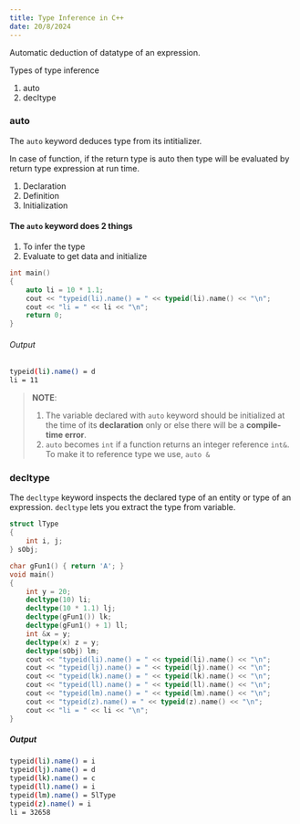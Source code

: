 ```yaml
---
title: Type Inference in C++
date: 20/8/2024
---
```


Automatic deduction of datatype of an expression.

Types of type inference
1. auto
2. decltype

### auto
The `auto` keyword deduces type from its intitializer.

In case of function, if the return type is auto then type will be evaluated by return type expression at run time.

1. Declaration
2. Definition
3. Initialization

#### The `auto` keyword does 2 things
1. To infer the type
2. Evaluate to get data and initialize

```c++
int main()
{
    auto li = 10 * 1.1;
    cout << "typeid(li).name() = " << typeid(li).name() << "\n";
    cout << "li = " << li << "\n";
    return 0;
}
```

###### Output
```sh
typeid(li).name() = d
li = 11
```

> __NOTE__:
> 1. The variable declared with `auto` keyword should be initialized at the time of its __declaration__ only or else there will be a __compile-time error__.
> 2. `auto` becomes `int` if a function returns an integer reference `int&`. To make it to reference type we use, `auto &`


### decltype
The `decltype` keyword inspects the declared type of an entity or type of an expression. `decltype` lets you extract the type from variable.

```c++
struct lType
{
    int i, j;
} sObj;

char gFun1() { return 'A'; }
void main()
{
    int y = 20;
    decltype(10) li;
    decltype(10 * 1.1) lj;
    decltype(gFun1()) lk;
    decltype(gFun1() + 1) ll;
    int &x = y;
    decltype(x) z = y;
    decltype(sObj) lm;
    cout << "typeid(li).name() = " << typeid(li).name() << "\n";
    cout << "typeid(lj).name() = " << typeid(lj).name() << "\n";
    cout << "typeid(lk).name() = " << typeid(lk).name() << "\n";
    cout << "typeid(ll).name() = " << typeid(ll).name() << "\n";
    cout << "typeid(lm).name() = " << typeid(lm).name() << "\n";
    cout << "typeid(z).name() = " << typeid(z).name() << "\n";
    cout << "li = " << li << "\n";
}
```

##### Output
```sh
typeid(li).name() = i
typeid(lj).name() = d
typeid(lk).name() = c
typeid(ll).name() = i
typeid(lm).name() = 5lType
typeid(z).name() = i
li = 32658
```
